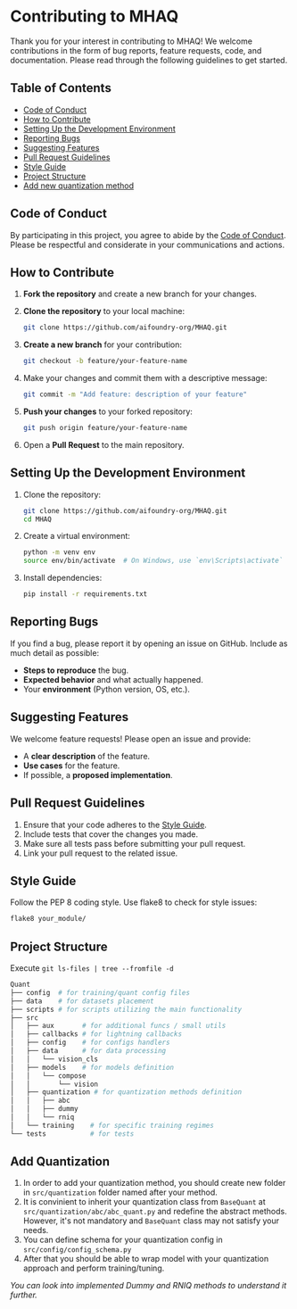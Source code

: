 # Contributing to MHAQ

Thank you for your interest in contributing to MHAQ! We welcome contributions in the form of bug reports, feature requests, code, and documentation. Please read through the following guidelines to get started.

## Table of Contents

- [Code of Conduct](#code-of-conduct)
- [How to Contribute](#how-to-contribute)
- [Setting Up the Development Environment](#setting-up-the-development-environment)
- [Reporting Bugs](#reporting-bugs)
- [Suggesting Features](#suggesting-features)
- [Pull Request Guidelines](#pull-request-guidelines)
- [Style Guide](#style-guide)
- [Project Structure](#project-structure)
- [Add new quantization method](#add-quantization)


## Code of Conduct

By participating in this project, you agree to abide by the [Code of Conduct](CODE_OF_CONDUCT.md). Please be respectful and considerate in your communications and actions.

## How to Contribute

1. **Fork the repository** and create a new branch for your changes.
2. **Clone the repository** to your local machine:

    ```bash
    git clone https://github.com/aifoundry-org/MHAQ.git
    ```

3. **Create a new branch** for your contribution:

    ```bash
    git checkout -b feature/your-feature-name
    ```

4. Make your changes and commit them with a descriptive message:

    ```bash
    git commit -m "Add feature: description of your feature"
    ```

5. **Push your changes** to your forked repository:

    ```bash
    git push origin feature/your-feature-name
    ```

6. Open a **Pull Request** to the main repository.

## Setting Up the Development Environment

1. Clone the repository:

    ```bash
    git clone https://github.com/aifoundry-org/MHAQ.git
    cd MHAQ
    ```

2. Create a virtual environment:

    ```bash
    python -m venv env
    source env/bin/activate  # On Windows, use `env\Scripts\activate`
    ```

3. Install dependencies:

    ```bash
    pip install -r requirements.txt
    ```

## Reporting Bugs

If you find a bug, please report it by opening an issue on GitHub. Include as much detail as possible:

- **Steps to reproduce** the bug.
- **Expected behavior** and what actually happened.
- Your **environment** (Python version, OS, etc.).

## Suggesting Features

We welcome feature requests! Please open an issue and provide:

- A **clear description** of the feature.
- **Use cases** for the feature.
- If possible, a **proposed implementation**.

## Pull Request Guidelines

1. Ensure that your code adheres to the [Style Guide](#style-guide).
2. Include tests that cover the changes you made.
3. Make sure all tests pass before submitting your pull request.
4. Link your pull request to the related issue.

## Style Guide

Follow the PEP 8 coding style. Use flake8 to check for style issues:

```bash
flake8 your_module/
```

## Project Structure

Execute ```git ls-files | tree --fromfile -d```

```bash
Quant 
├── config  # for training/quant config files
├── data    # for datasets placement
├── scripts # for scripts utilizing the main functionality
├── src
│   ├── aux       # for additional funcs / small utils
│   ├── callbacks # for lightning callbacks
│   ├── config    # for configs handlers
│   ├── data      # for data processing
│   │   └── vision_cls
│   ├── models    # for models definition
│   │   └── compose
│   │       └── vision
│   ├── quantization # for quantization methods definition
│   │   ├── abc
│   │   ├── dummy
│   │   └── rniq
│   └── training    # for specific training regimes
└── tests           # for tests
```

## Add Quantization

1. In order to add your quantization method, you should create new folder in `src/quantization` folder named after your method.
2. It is convinient to inherit your quantization class from `BaseQuant` at `src/quantization/abc/abc_quant.py`
and redefine the abstract methods. However, it's not mandatory and `BaseQuant`
class may not satisfy your needs.
3. You can define schema for your quantization config in `src/config/config_schema.py`
4. After that you should be able to wrap model with your quantization approach
and perform training/tuning.

*You can look into implemented Dummy and RNIQ methods to understand it further.*